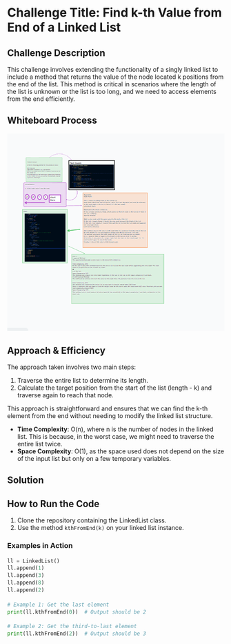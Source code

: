 # Challenge Title: Find k-th Value from End of a Linked List

## Challenge Description

This challenge involves extending the functionality of a singly linked list to include a method that returns the value of the node located k positions from the end of the list. This method is critical in scenarios where the length of the list is unknown or the list is too long, and we need to access elements from the end efficiently.

## Whiteboard Process

![Alt text](image.png)

## Approach & Efficiency

The approach taken involves two main steps:

1. Traverse the entire list to determine its length.
2. Calculate the target position from the start of the list (length - k) and traverse again to reach that node.

This approach is straightforward and ensures that we can find the k-th element from the end without needing to modify the linked list structure.

- **Time Complexity**: O(n), where n is the number of nodes in the linked list. This is because, in the worst case, we might need to traverse the entire list twice.
- **Space Complexity**: O(1), as the space used does not depend on the size of the input list but only on a few temporary variables.

## Solution

## How to Run the Code

1. Clone the repository containing the LinkedList class.
2. Use the method `kthFromEnd(k)` on your linked list instance.

### Examples in Action
```python
ll = LinkedList()
ll.append(1)
ll.append(3)
ll.append(8)
ll.append(2)

# Example 1: Get the last element
print(ll.kthFromEnd(0))  # Output should be 2

# Example 2: Get the third-to-last element
print(ll.kthFromEnd(2))  # Output should be 3
```
